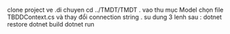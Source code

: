 clone project ve .di chuyen cd ../TMDT/TMDT .
vao thu mục Model chọn file TBDDContext.cs 
và thay đổi connection string .
su dung 3 lenh sau : dotnet restore
                     dotnet build
                     dotnet run 
